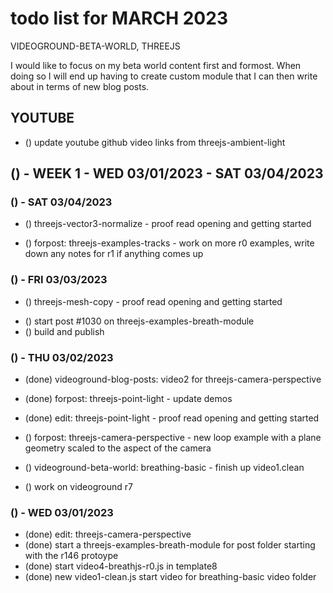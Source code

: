 # todo list for MARCH 2023

VIDEOGROUND-BETA-WORLD, THREEJS

I would like to focus on my beta world content first and formost. When doing so I will end up having to create custom module that I can then write about in terms of new blog posts.

## YOUTUBE
* () update youtube github video links from threejs-ambient-light


<!-------- ----------
-- WEEK 1
---------- --------->
## () - WEEK 1 - WED 03/01/2023 - SAT 03/04/2023

### () - SAT 03/04/2023
<!-- for post/edit-->
* () threejs-vector3-normalize - proof read opening and getting started
<!-- example tracks -->
* () forpost: threejs-examples-tracks - work on more r0 examples, write down any notes for r1 if anything comes up

### () - FRI 03/03/2023
<!-- for post/edit-->
* () threejs-mesh-copy - proof read opening and getting started
<!-- write new -->
* () start post #1030 on threejs-examples-breath-module
* () build and publish

### () - THU 03/02/2023
* (done) videoground-blog-posts: video2 for threejs-camera-perspective
* (done) forpost: threejs-point-light - update demos
* (done) edit: threejs-point-light - proof read opening and getting started

* () forpost: threejs-camera-perspective - new loop example with a plane geometry scaled to the aspect of the camera
* () videoground-beta-world: breathing-basic - finish up video1.clean
* () work on videoground r7


### () - WED 03/01/2023
* (done) edit: threejs-camera-perspective
* (done) start a threejs-examples-breath-module for post folder starting with the r146 protoype
* (done) start video4-breathjs-r0.js in template8
* (done) new video1-clean.js start video for breathing-basic video folder
